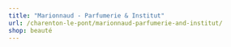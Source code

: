 ```yaml
---
title: "Marionnaud - Parfumerie & Institut"
url: /charenton-le-pont/marionnaud-parfumerie-and-institut/
shop: beauté
---
```

